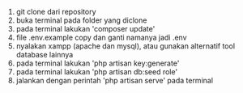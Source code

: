 1. git clone dari repository
2. buka terminal pada folder yang diclone
3. pada terminal lakukan 'composer update'
4. file .env.example copy dan ganti namanya jadi .env
5. nyalakan xampp (apache dan mysql), atau gunakan alternatif tool database lainnya
6. pada terminal lakukan 'php artisan key:generate'
7. pada terminal lakukan 'php artisan db:seed role'
8. jalankan dengan perintah 'php artisan serve' pada terminal